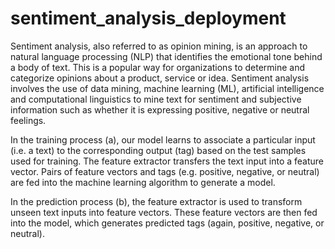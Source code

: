 # sentiment_analysis_deployment

Sentiment analysis, also referred to as opinion mining, is an approach to natural language processing (NLP) that identifies the emotional tone behind a body of text. This is a popular way for organizations to determine and categorize opinions about a product, service or idea. Sentiment analysis involves the use of data mining, machine learning (ML), artificial intelligence and computational linguistics to mine text for sentiment and subjective information such as whether it is expressing positive, negative or neutral feelings.

In the training process (a), our model learns to associate a particular input (i.e. a text) to the corresponding output (tag) based on the test samples used for training. The feature extractor transfers the text input into a feature vector. Pairs of feature vectors and tags (e.g. positive, negative, or neutral) are fed into the machine learning algorithm to generate a model.

In the prediction process (b), the feature extractor is used to transform unseen text inputs into feature vectors. These feature vectors are then fed into the model, which generates predicted tags (again, positive, negative, or neutral).